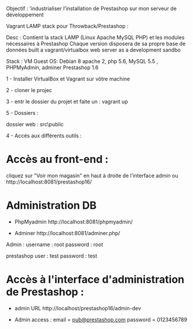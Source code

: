 

Objectif :
’industrialiser l’installation de Prestashop sur mon serveur de développement

Vagrant LAMP stack pour Throwback/Prestashop :

Desc :
Contient la stack LAMP (Linux Apache MySQL PHP) et les modules nécessaires à Prestashop
Chaque version disposera de sa propre base de données
built a vagrant/virtualbox web server as a development sandbo

Stack :
VM Guest OS: Debian 8
apache 2, php 5.6, MySQL 5.5 , PHPMyAdmin, adminer
Prestashop 1.6

1 - Installer  VirtualBox et Vagrant sur vôtre machine

2 - cloner le projec

3 - entr le dossier du projet et faite un : vagrant up

5 - Dossiers :

dossier web : src\public

4 - Accés aux différents outils :


# Accès au front-end :
cliquez sur "Voir mon magasin" en haut à droite de l'interface admin
ou
http://localhost:8081/prestashop16/

# Administration DB

* PhpMyadmin
 http://localhost:8081/phpmyadmin/

* Adminer
  http://localhost:8081/adminer.php/

Admin :
username : root
password : root

prestashop
user : test
password : test


# Accès à l'interface d'administration de Prestashop :
* admin URL
http://localhost/prestashop16/admin-dev

* Admin access :
email = pub@prestashop.com
password = 0123456789
